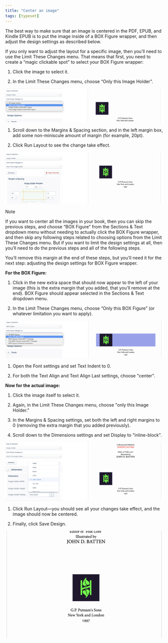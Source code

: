 ```yaml
---
title: "Center an image"
tags: [typeset]
---
```

 
<html><body><section data-type="chapter" class="hsecchapter" data-hederis-type="hsecchapter" id="center-an-image" data-pi-attrs="id: center-an-image; data-tags: typeset;" role="doc-chapter" data-tags="typeset" data-author-name=" " data-book-title=" " title="Center an image"><p class="hblkp" data-hederis-type="hblkp" id="pM2Ejx7y1">The best way to make sure that an image is centered in the PDF, EPUB, and Kindle EPUB is to put the image inside of a BOX Figure wrapper, and then adjust the design settings as described below.</p><p class="hblkp" data-hederis-type="hblkp" id="pAPUhZxkn">If you only want to adjust the layout for a specific image, then you&#8217;ll need to use the Limit These Changes menu. That means that first, you need to create a &#8220;magic clickable spot&#8221; to select your BOX Figure wrapper:</p><ol class="hwprnumlist" data-hederis-type="hwprnumlist" id="pojap5WS6"><li class="hblkoli" data-hederis-type="hblkoli" id="lic7Zsi0cw"><p class="hblkoli" data-hederis-type="hblklip" id="p7YO5IaZu">Click the image to select it.</p></li><li class="hblkoli" data-hederis-type="hblkoli" id="li6d1rKwUX"><p class="hblkoli" data-hederis-type="hblklip" id="p4WMOZhM0">In the Limit These Changes menu, choose &#8220;Only this Image Holder&#8221;.</p></li></ol><img data-hederis-type="hblkimg" class="hblkimg" id="pjO4DjSe7" src="/images/centerimg1.png" data-img-src="/images/centerimg1.png"/><ol class="hwprnumlist" data-hederis-type="hwprnumlist" id="pMzAeqNto"><li class="hblkoli" data-hederis-type="hblkoli" id="liIYVutO3i"><p class="hblkoli" data-hederis-type="hblklip" id="po8Lshd6p">Scroll down to the Margins &amp; Spacing section, and in the left margin box, add some non-miniscule amount of margin (for example, 20pt).</p></li><li class="hblkoli" data-hederis-type="hblkoli" id="libRLEWV4j"><p class="hblkoli" data-hederis-type="hblklip" id="p67zKMG7P">Click Run Layout to see the change take effect.</p></li></ol><img data-hederis-type="hblkimg" class="hblkimg" id="pSPJtYJKt" src="/images/centerimg2.png" data-img-src="/images/centerimg2.png"/><div class="hwprbox box" data-hederis-type="hwprbox" id="pZcbpUiFf" data-type="sidebar"><p class="hblktype" data-hederis-type="hblktype" id="p7XBb1pur">Note</p><p class="hblkp" data-hederis-type="hblkp" id="poJa3tGcb">If you want to center all the images in your book, then you can skip the previous steps, and choose &#8220;BOX Figure&#8221; from the Sections &amp; Text dropdown menu without needing to actually click the BOX Figure wrapper, and then skip any following steps related to choosing options from the Limit These Changes menu. But if you want to limit the design settings at all, then you&#8217;ll need to do the previous steps and all of the following steps.</p></div><p class="hblkp" data-hederis-type="hblkp" id="pKkiJAaZN">You&#8217;ll remove this margin at the end of these steps, but you&#8217;ll need it for the next step: adjusting the design settings for BOX Figure wrapper.</p><p class="hblkp" data-hederis-type="hblkp" id="pgyheApv4"><strong data-hederis-type="hspanstrong" id="pCL4cafvO">For the BOX Figure:</strong></p><ol class="hwprnumlist" data-hederis-type="hwprnumlist" id="pQ3NQqGJV"><li class="hblkoli" data-hederis-type="hblkoli" id="lia7xsmyJS"><p class="hblkoli" data-hederis-type="hblklip" id="pecWy7Pei">Click in the new extra space that should now appear to the left of your image (this is the extra margin that you added, that you&#8217;ll remove at the end). BOX Figure should appear selected in the Sections &amp; Text dropdown menu.</p></li><li class="hblkoli" data-hederis-type="hblkoli" id="limJFD8Er8"><p class="hblkoli" data-hederis-type="hblklip" id="pKDLSmzI9">In the Limit These Changes menu, choose &#8220;Only this BOX Figure&#8221; (or whatever limitation you want to apply).</p></li></ol><img data-hederis-type="hblkimg" class="hblkimg" id="prnCQSvwo" src="/images/centerimg3.png" data-img-src="/images/centerimg3.png"/><ol class="hwprnumlist" data-hederis-type="hwprnumlist" id="p6g4ZdSRR"><li class="hblkoli" data-hederis-type="hblkoli" id="lit1lNzc0u"><p class="hblkoli" data-hederis-type="hblklip" id="pdssPAHHs">Open the Font settings and set Text Indent to 0.</p></li><li class="hblkoli" data-hederis-type="hblkoli" id="liWIIZ1Sjl"><p class="hblkoli" data-hederis-type="hblklip" id="p3qnfpkmD">For both the Text Align and Text Align Last settings, choose "center".</p></li></ol><p class="hblkp" data-hederis-type="hblkp" id="pGdVwPKzB"><strong class="hspanstrong" data-hederis-type="hspanstrong" id="pLvSeZMI1">Now for the actual image:</strong></p><ol class="hwprnumlist" data-hederis-type="hwprnumlist" id="pHiGx029K"><li class="hblkoli" data-hederis-type="hblkoli" id="li2gavSapA"><p class="hblkoli" data-hederis-type="hblklip" id="pljblRjOA">Click the image itself to select it.</p></li><li class="hblkoli" data-hederis-type="hblkoli" id="lizbCbO4my"><p class="hblkoli" data-hederis-type="hblklip" id="pqtHxCMjr">Again, in the Limit These Changes menu, choose "only this Image Holder."</p></li><li class="hblkoli" data-hederis-type="hblkoli" id="lip7DoWSDM"><p class="hblkoli" data-hederis-type="hblklip" id="pegMO2mCR">In the Margins &amp; Spacing settings, set both the left and right margins to 0 (removing the extra margin that you added previously).</p></li><li class="hblkoli" data-hederis-type="hblkoli" id="liAPTI9Dzs"><p class="hblkoli" data-hederis-type="hblklip" id="pst6k5q0R">Scroll down to the Dimensions settings and set Display to "inline-block".</p></li></ol><img data-hederis-type="hblkimg" class="hblkimg" id="pvf3tZWxe" src="/images/centerimg4.png" data-img-src="/images/centerimg4.png"/><ol class="hwprnumlist" data-hederis-type="hwprnumlist" id="pNYE3MtNj"><li class="hblkoli" data-hederis-type="hblkoli" id="lirScynDDV"><p class="hblkoli" data-hederis-type="hblklip" id="p9dxRhkN5">Click Run Layout&#8212;you should see all your changes take effect, and the image should now be centered.</p></li><li class="hblkoli" data-hederis-type="hblkoli" id="lie5FhS5Cc"><p class="hblkoli" data-hederis-type="hblklip" id="pe9XoAZDY">Finally, click Save Design.</p></li></ol><img data-hederis-type="hblkimg" class="hblkimg" id="pCECp46lR" src="/images/centerimg5.png" data-img-src="/images/centerimg5.png"/></section></body></html>
